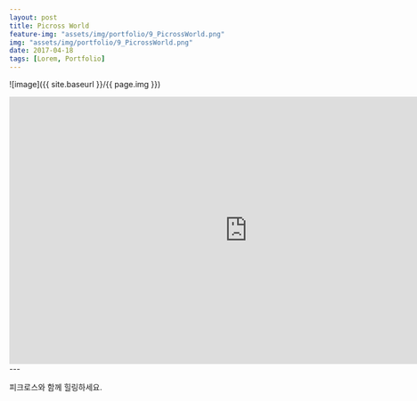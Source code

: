 ```yaml
---
layout: post
title: Picross World
feature-img: "assets/img/portfolio/9_PicrossWorld.png"
img: "assets/img/portfolio/9_PicrossWorld.png"
date: 2017-04-18
tags: [Lorem, Portfolio]
---
```


![image]({{ site.baseurl }}/{{ page.img }})

<iframe width="853" height="480" src="https://www.youtube.com/embed/bcx2yi0ZHWg" frameborder="0" allow="autoplay; encrypted-media" allowfullscreen></iframe>
---

피크로스와 함께 힐링하세요.

